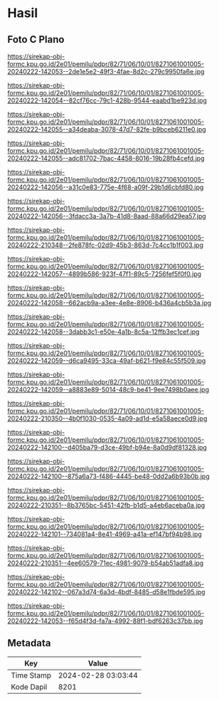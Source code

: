 # Hasil

## Foto C Plano

https://sirekap-obj-formc.kpu.go.id/2e01/pemilu/pdpr/82/71/06/10/01/8271061001005-20240222-142053--2de1e5e2-49f3-4fae-8d2c-279c9950fa6e.jpg

https://sirekap-obj-formc.kpu.go.id/2e01/pemilu/pdpr/82/71/06/10/01/8271061001005-20240222-142054--82cf76cc-79c1-428b-9544-eaabd1be923d.jpg

https://sirekap-obj-formc.kpu.go.id/2e01/pemilu/pdpr/82/71/06/10/01/8271061001005-20240222-142055--a34deaba-3078-47d7-82fe-b9bceb6211e0.jpg

https://sirekap-obj-formc.kpu.go.id/2e01/pemilu/pdpr/82/71/06/10/01/8271061001005-20240222-142055--adc81702-7bac-4458-8016-19b28fb4cefd.jpg

https://sirekap-obj-formc.kpu.go.id/2e01/pemilu/pdpr/82/71/06/10/01/8271061001005-20240222-142056--a31c0e83-775e-4f68-a09f-29b1d6cbfd80.jpg

https://sirekap-obj-formc.kpu.go.id/2e01/pemilu/pdpr/82/71/06/10/01/8271061001005-20240222-142056--3fdacc3a-3a7b-41d8-8aad-88a66d29ea57.jpg

https://sirekap-obj-formc.kpu.go.id/2e01/pemilu/pdpr/82/71/06/10/01/8271061001005-20240222-210348--2fe878fc-02d9-45b3-863d-7c4cc1b1f003.jpg

https://sirekap-obj-formc.kpu.go.id/2e01/pemilu/pdpr/82/71/06/10/01/8271061001005-20240222-142057--4899b586-923f-47f1-89c5-7256fef5f0f0.jpg

https://sirekap-obj-formc.kpu.go.id/2e01/pemilu/pdpr/82/71/06/10/01/8271061001005-20240222-142058--662acb9a-a3ee-4e8e-8906-b436a4cb5b3a.jpg

https://sirekap-obj-formc.kpu.go.id/2e01/pemilu/pdpr/82/71/06/10/01/8271061001005-20240222-142058--3dabb3c1-e50e-4a1b-8c5a-12ffb3ec1cef.jpg

https://sirekap-obj-formc.kpu.go.id/2e01/pemilu/pdpr/82/71/06/10/01/8271061001005-20240222-142059--d6ca9495-33ca-49af-b621-f9e84c55f509.jpg

https://sirekap-obj-formc.kpu.go.id/2e01/pemilu/pdpr/82/71/06/10/01/8271061001005-20240222-142059--a8883e89-5014-48c9-be41-9ee7498b0aee.jpg

https://sirekap-obj-formc.kpu.go.id/2e01/pemilu/pdpr/82/71/06/10/01/8271061001005-20240222-210350--4b0f1030-0535-4a09-ad1d-e5a58aece0d9.jpg

https://sirekap-obj-formc.kpu.go.id/2e01/pemilu/pdpr/82/71/06/10/01/8271061001005-20240222-142100--d405ba79-d3ce-49bf-b94e-8a0d9df81328.jpg

https://sirekap-obj-formc.kpu.go.id/2e01/pemilu/pdpr/82/71/06/10/01/8271061001005-20240222-142100--875a6a73-f486-4445-be48-0dd2a6b93b0b.jpg

https://sirekap-obj-formc.kpu.go.id/2e01/pemilu/pdpr/82/71/06/10/01/8271061001005-20240222-210351--8b3765bc-5451-42fb-b1d5-a4eb6aceba0a.jpg

https://sirekap-obj-formc.kpu.go.id/2e01/pemilu/pdpr/82/71/06/10/01/8271061001005-20240222-142101--734081a4-8e41-4969-a41a-ef147bf94b98.jpg

https://sirekap-obj-formc.kpu.go.id/2e01/pemilu/pdpr/82/71/06/10/01/8271061001005-20240222-210351--4ee60579-71ec-4981-9079-b54ab51adfa8.jpg

https://sirekap-obj-formc.kpu.go.id/2e01/pemilu/pdpr/82/71/06/10/01/8271061001005-20240222-142102--067a3d74-6a3d-4bdf-8485-d58e1fbde595.jpg

https://sirekap-obj-formc.kpu.go.id/2e01/pemilu/pdpr/82/71/06/10/01/8271061001005-20240222-142053--f65d4f3d-fa7a-4992-88f1-bdf6263c37bb.jpg


## Metadata

| Key        | Value               |
| ---------- | ------------------- |
| Time Stamp | 2024-02-28 03:03:44 |
| Kode Dapil | 8201                |




